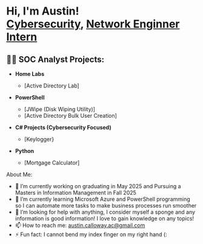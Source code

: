 <h1>Hi, I'm Austin! <br/><a href="https://github.com/AustinCal">Cybersecurity</a>, <a href="https://www.linkedin.com/in/austin-calloway-2b40581bb">Network Enginner Intern</a>

<h2>👨‍💻 SOC Analyst Projects:</h2>

- <b>Home Labs</b>
  - [Active Directory Lab]

- <b>PowerShell</b>
  - [JWipe (Disk Wiping Utility)]
  - [Active Directory Bulk User Creation]
- <b>C# Projects (Cybersecurity Focused)</b>
  - [Keylogger}
- <b>Python</b>
  - [Mortgage Calculator]


About Me:

- 🔭 I’m currently working on graduating in May 2025 and Pursuing a Masters in Information Management in Fall 2025
- 🌱 I’m currently learning Microsoft Azure and PowerShell programming so I can automate more tasks to make business processes run smoother 
- 🤔 I’m looking for help with anything, I consider myself a sponge and any information is good information! I love to gain knowledge on any topics!
- 📫 How to reach me: austin.calloway.ac@gmail.com
- ⚡ Fun fact: I cannot bend my index finger on my right hand (:
